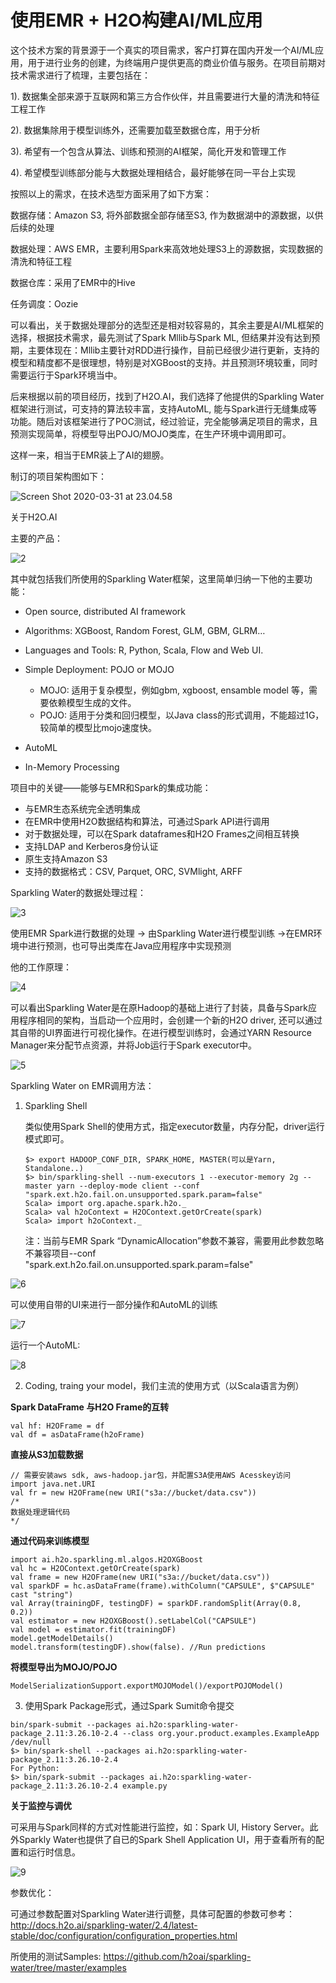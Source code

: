 # 使用EMR + H2O构建AI/ML应用

这个技术方案的背景源于一个真实的项目需求，客户打算在国内开发一个AI/ML应用，用于进行业务的创建，为终端用户提供更高的商业价值与服务。在项目前期对技术需求进行了梳理，主要包括在：

1). 数据集全部来源于互联网和第三方合作伙伴，并且需要进行大量的清洗和特征工程工作

2). 数据集除用于模型训练外，还需要加载至数据仓库，用于分析

3). 希望有一个包含从算法、训练和预测的AI框架，简化开发和管理工作

4). 希望模型训练部分能与大数据处理相结合，最好能够在同一平台上实现

按照以上的需求，在技术选型方面采用了如下方案：

数据存储：Amazon S3, 将外部数据全部存储至S3, 作为数据湖中的源数据，以供后续的处理

数据处理：AWS EMR，主要利用Spark来高效地处理S3上的源数据，实现数据的清洗和特征工程

数据仓库：采用了EMR中的Hive

任务调度：Oozie

可以看出，关于数据处理部分的选型还是相对较容易的，其余主要是AI/ML框架的选择，根据技术需求，最先测试了Spark Mllib与Spark ML, 但结果并没有达到预期，主要体现在：Mllib主要针对RDD进行操作，目前已经很少进行更新，支持的模型和精度都不是很理想，特别是对XGBoost的支持。并且预测环境较重，同时需要运行于Spark环境当中。

后来根据以前的项目经历，找到了H2O.AI，我们选择了他提供的Sparkling Water框架进行测试，可支持的算法较丰富，支持AutoML, 能与Spark进行无缝集成等功能。随后对该框架进行了POC测试，经过验证，完全能够满足项目的需求，且预测实现简单，将模型导出POJO/MOJO类库，在生产环境中调用即可。

这样一来，相当于EMR装上了AI的翅膀。

制订的项目架构图如下：

![Screen Shot 2020-03-31 at 23.04.58](pics/1.png)



关于H2O.AI

主要的产品：

![2](pics/2.png)

其中就包括我们所使用的Sparkling Water框架，这里简单归纳一下他的主要功能：

- Open source, distributed AI framework
- Algorithms: XGBoost, Random Forest, GLM, GBM, GLRM…
- Languages and Tools: R, Python, Scala, Flow and Web UI.
- Simple Deployment: POJO or MOJO
  - MOJO: 适用于复杂模型，例如gbm, xgboost, ensamble model 等，需要依赖模型生成的文件。
  - POJO: 适用于分类和回归模型，以Java class的形式调用，不能超过1G，较简单的模型比mojo速度快。

- AutoML
- In-Memory Processing

项目中的关键——能够与EMR和Spark的集成功能：

- 与EMR生态系统完全透明集成
- 在EMR中使用H2O数据结构和算法，可通过Spark API进行调用
- 对于数据处理，可以在Spark dataframes和H2O Frames之间相互转换
- 支持LDAP and Kerberos身份认证
- 原生支持Amazon S3
- 支持的数据格式：CSV, Parquet, ORC, SVMlight, ARFF

Sparkling Water的数据处理过程：

![3](pics/3.png)

使用EMR Spark进行数据的处理 -> 由Sparkling Water进行模型训练 ->在EMR环境中进行预测，也可导出类库在Java应用程序中实现预测

他的工作原理：

![4](pics/4.png)

可以看出Sparkling Water是在原Hadoop的基础上进行了封装，具备与Spark应用程序相同的架构，当启动一个应用时，会创建一个新的H2O driver, 还可以通过其自带的UI界面进行可视化操作。在进行模型训练时，会通过YARN Resource Manager来分配节点资源，并将Job运行于Spark executor中。

![5](pics/5.png)

Sparkling Water on EMR调用方法：

1. Sparkling Shell

   类似使用Spark Shell的使用方式，指定executor数量，内存分配，driver运行模式即可。

   ```
   $> export HADOOP_CONF_DIR, SPARK_HOME, MASTER(可以是Yarn, Standalone..)
   $> bin/sparkling-shell --num-executors 1 --executor-memory 2g --master yarn --deploy-mode client --conf "spark.ext.h2o.fail.on.unsupported.spark.param=false"
   Scala> import org.apache.spark.h2o._
   Scala> val h2oContext = H2OContext.getOrCreate(spark)
   Scala> import h2oContext._
   
   ```

   注：当前与EMR Spark “DynamicAllocation”参数不兼容，需要用此参数忽略不兼容项目--conf "spark.ext.h2o.fail.on.unsupported.spark.param=false"

![6](pics/6.png)

可以使用自带的UI来进行一部分操作和AutoML的训练

![7](pics/7.png)

运行一个AutoML:

![8](pics/8.png)



2. Coding, traing your model，我们主流的使用方式（以Scala语言为例）

**Spark DataFrame 与H2O Frame的互转**

```
val hf: H2OFrame = df
val df = asDataFrame(h2oFrame)
```

**直接从S3加载数据**

```
// 需要安装aws sdk, aws-hadoop.jar包，并配置S3A使用AWS Acesskey访问
import java.net.URI
val fr = new H2OFrame(new URI("s3a://bucket/data.csv"))
/*
数据处理逻辑代码
*/

```

**通过代码来训练模型**

```
import ai.h2o.sparkling.ml.algos.H2OXGBoost
val hc = H2OContext.getOrCreate(spark)
val frame = new H2OFrame(new URI("s3a://bucket/data.csv"))
val sparkDF = hc.asDataFrame(frame).withColumn("CAPSULE", $"CAPSULE" cast "string")
val Array(trainingDF, testingDF) = sparkDF.randomSplit(Array(0.8, 0.2))
val estimator = new H2OXGBoost().setLabelCol("CAPSULE")
val model = estimator.fit(trainingDF)
model.getModelDetails()
model.transform(testingDF).show(false). //Run predictions

```

**将模型导出为MOJO/POJO**

```
ModelSerializationSupport.exportMOJOModel()/exportPOJOModel()
```

3. 使用Spark Package形式，通过Spark Sumit命令提交

```
bin/spark-submit --packages ai.h2o:sparkling-water-package_2.11:3.26.10-2.4 --class org.your.product.examples.ExampleApp /dev/null
$> bin/spark-shell --packages ai.h2o:sparkling-water-package_2.11:3.26.10-2.4
For Python:
$> bin/spark-submit --packages ai.h2o:sparkling-water-package_2.11:3.26.10-2.4 example.py
```



**关于监控与调优**

可采用与Spark同样的方式对性能进行监控，如：Spark UI, History Server。此外Sparkly Water也提供了自已的Spark Shell Application UI，用于查看所有的配置和运行时信息。

![9](pics/9.png)

参数优化：

可通过参数配置对Sparkling Water进行调整，具体可配置的参数可参考：http://docs.h2o.ai/sparkling-water/2.4/latest-stable/doc/configuration/configuration_properties.html

所使用的测试Samples: https://github.com/h2oai/sparkling-water/tree/master/examples